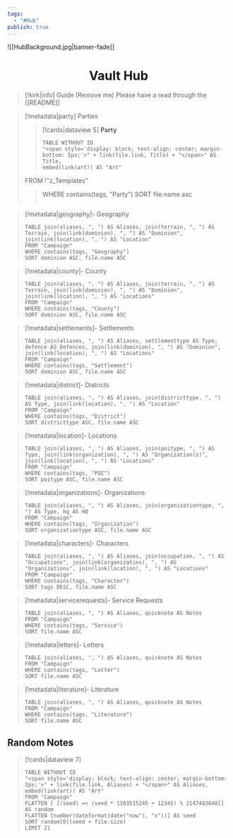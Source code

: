 ```yaml
---
tags:
  - "#Hub"
publish: true
---
```



![[HubBackground.jpg|banner-fade]]

# <center>**Vault Hub**</center>

> [!kirk|info] Guide (Remove me)
Please have a read through the [[README]] 

> [!metadata|party] Parties
>> [!cards|dataview 5] **Party**
>> ```dataview
>> TABLE WITHOUT ID
>> "<span style='display: block; text-align: center; margin-bottom: 5px;'>" + link(file.link, Title) + "</span>" AS Title,
>> embed(link(art)) AS "Art"
> FROM !"z_Templates"
>> WHERE contains(tags, "Party")
>> SORT file.name asc
>> ```

> [!metadata|geography]- Geography
> ```dataview
> TABLE join(aliases, ", ") AS Aliases, join(terrain, ", ") AS Terrain, join(link(dominion), ", ") AS "Dominion", join(link(location), ", ") AS "Location"
> FROM "Campaign"
> WHERE contains(tags, "Geography")
> SORT dominion ASC, file.name ASC

> [!metadata|county]- County
> ```dataview
> TABLE join(aliases, ", ") AS Aliases, join(terrain, ", ") AS Terrain, join(link(dominion), ", ") AS "Dominion", join(link(location), ", ") AS "Locations"
> FROM "Campaign"
> WHERE contains(tags, "County")
> SORT dominion ASC, file.name ASC

> [!metadata|settlements]- Settlements
> ```dataview
> TABLE join(aliases, ", ") AS Aliases, settlementtype AS Type, defence AS Defences, join(link(dominion), ", ") AS "Dominion", join(link(location), ", ") AS "Locations"
> FROM "Campaign"
> WHERE contains(tags, "Settlement")
> SORT dominion ASC, file.name ASC

> [!metadata|district]- Districts
> ```dataview
> TABLE join(aliases, ", ") AS Aliases, join(districttype, ", ") AS Type, join(link(location), ", ") AS "Location"
> FROM "Campaign"
> WHERE contains(tags, "District")
> SORT districttype ASC, file.name ASC

> [!metadata|location]- Locations
> ```dataview
> TABLE join(aliases, ", ") AS Aliases, join(poitype, ", ") AS Type, join(link(organization), ", ") AS "Organization(s)", join(link(location), ", ") AS "Locations"
> FROM "Campaign"
> WHERE contains(tags, "POI")
> SORT poitype ASC, file.name ASC

> [!metadata|organizations]- Organizations
> ```dataview
> TABLE join(aliases, ", ") AS Aliases, join(organizationtype, ", ") AS Type, hq AS HQ
> FROM "Campaign"
> WHERE contains(tags, "Organization")
> SORT organizationtype ASC, file.name ASC

> [!metadata|characters]- Characters
> ```dataview
> TABLE join(aliases, ", ") AS Aliases, join(occupation, ", ") AS "Occupations", join(link(organization), ", ") AS "Organizations", join(link(location), ", ") AS "Locations"
> FROM "Campaign"
> WHERE contains(tags, "Character")
> SORT tags DESC, file.name ASC

> [!metadata|servicerequests]- Service Requests
> ```dataview
> TABLE join(aliases, ", ") AS Aliases, quicknote AS Notes
> FROM "Campaign"
> WHERE contains(tags, "Service")
> SORT file.name ASC

> [!metadata|letters]- Letters
> ```dataview
> TABLE join(aliases, ", ") AS Aliases, quicknote AS Notes
> FROM "Campaign"
> WHERE contains(tags, "Letter")
> SORT file.name ASC

> [!metadata|literature]- Literature
> ```dataview
> TABLE join(aliases, ", ") AS Aliases, quicknote AS Notes
> FROM "Campaign"
> WHERE contains(tags, "Literature")
> SORT file.name ASC

## Random Notes
> [!cards|dataview 7]
> ```dataview
> TABLE WITHOUT ID
> "<span style='display: block; text-align: center; margin-bottom: 2px;'>" + link(file.link, Aliases) + "</span>" AS Aliases,
> embed(link(art)) AS "Art"
> FROM "Campaign"
> FLATTEN [ [(seed) => (seed * 1103515245 + 12345) % 2147483648]] AS random
> FLATTEN [number(dateformat(date("now"), "x"))] AS seed
> SORT random[0](seed + file.size)
> LIMIT 21



